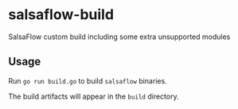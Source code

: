 # salsaflow-build

SalsaFlow custom build including some extra unsupported modules

## Usage

Run `go run build.go` to build `salsaflow` binaries.

The build artifacts will appear in the `build` directory.
